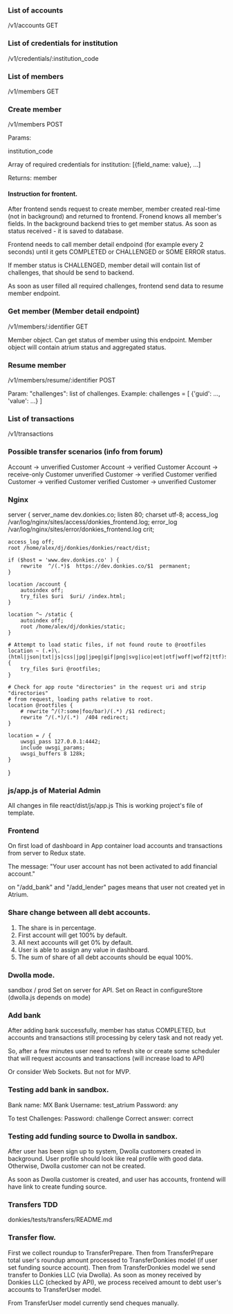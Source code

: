 ###  List of accounts

/v1/accounts     GET    

### List of credentials for institution

/v1/credentials/:institution_code

###  List of members

/v1/members     GET    

### Create member

/v1/members     POST    

Params:

institution_code

Array of required credentials for institution:
[{field_name: value}, ...]

Returns: member

#### Instruction for frontent.

After frontend sends request to create member, member created real-time (not in background) and returned to frontend.
Fronend knows all member's fields.
In the background backend tries to get member status.
As soon as status received - it is saved to database.

Frontend needs to call member detail endpoind (for example every 2 seconds) until it gets COMPLETED or CHALLENGED or SOME ERROR status.

If member status is CHALLENGED, member detail will contain list of challenges, that should be send to backend.

As soon as user filled all required challenges, frontend send data to resume member endpoint.


### Get member (Member detail endpoint) 

/v1/members/:identifier  GET

Member object.
Can get status of member using this endpoint.
Member object will contain atrium status and aggregated status.

### Resume member

/v1/members/resume/:identifier  POST

Param: "challenges": list of challenges.
Example: challenges = [
    {'guid': ..., 'value': ...}
]

### List of transactions

/v1/transactions

### Possible transfer scenarios (info from forum)

Account -> unverified Customer
Account -> verified Customer
Account -> receive-only Customer
unverified Customer -> verified Customer
verified Customer -> verified Customer
verified Customer -> unverified Customer

### Nginx

server {
    server_name  dev.donkies.co;
    listen 80;
    charset utf-8;
    access_log  /var/log/nginx/sites/access/donkies_frontend.log;
    error_log   /var/log/nginx/sites/error/donkies_frontend.log crit;

    access_log off;
    root /home/alex/dj/donkies/donkies/react/dist;

    if ($host = 'www.dev.donkies.co' ) {
        rewrite  ^/(.*)$  https://dev.donkies.co/$1  permanent;
    }

    location /account {
        autoindex off;
        try_files $uri  $uri/ /index.html;
    }

    location ^~ /static {
        autoindex off;
        root /home/alex/dj/donkies/static;
    }

    # Attempt to load static files, if not found route to @rootfiles
    location ~ (.+)\.(html|json|txt|js|css|jpg|jpeg|gif|png|svg|ico|eot|otf|woff|woff2|ttf)$ {
        try_files $uri @rootfiles;
    }

    # Check for app route "directories" in the request uri and strip "directories"
    # from request, loading paths relative to root.
    location @rootfiles {
        # rewrite ^/(?:some|foo/bar)/(.*) /$1 redirect;
        rewrite ^/(.*)/(.*)  /404 redirect;
    }

    location = / {
        uwsgi_pass 127.0.0.1:4442;
        include uwsgi_params;
        uwsgi_buffers 8 128k;
    }
}

### js/app.js of Material Admin

All changes in file react/dist/js/app.js
This is working project's file of template.


### Frontend

On first load of dashboard in App container load accounts and transactions
from server to Redux state.

The message:
"Your user account has not been activated to add financial account."
 
 on "/add_bank" and "/add_lender" pages means that user not created yet in Atrium.

### Share change between all debt accounts.

1) The share is in percentage.
2) First account will get 100% by default.
3) All next accounts will get 0% by default.
4) User is able to assign any value in dashboard.
5) The sum of share of all debt accounts should be equal 100%.

### Dwolla mode.

sandbox / prod
Set on server for API.
Set on React in configureStore (dwolla.js depends on mode)

### Add bank

After adding bank successfully, member has status COMPLETED,
but accounts and transactions still processing by celery task
and not ready yet.

So, after a few minutes user need to refresh site or create 
some scheduler that will request accounts and transactions
(will increase load to API)

Or consider Web Sockets.
But not for MVP.

### Testing add bank in sandbox.

Bank name: MX Bank
Username: test_atrium
Password: any

To test Challenges:
Password: challenge
Correct answer: correct

### Testing add funding source to Dwolla in sandbox.

After user has been sign up to system, Dwolla customers created
in background. User profile should look like real profile with good data.
Otherwise, Dwolla customer can not be created.

As soon as Dwolla customer is created, and user has accounts, frontend will have link to create funding source.

### Transfers TDD
donkies/tests/transfers/README.md

### Transfer flow.

First we collect roundup to TransferPrepare.
Then from TransferPrepare total user's roundup amount processed to TransferDonkies model (if user set funding source account).
Then from TransferDonkies model we send transfer to Donkies LLC (via Dwolla).
As soon as money received by Donkies LLC (checked by API), we process received amount to debt user's accounts to TransferUser model.

From TransferUser model currently send cheques manually.
